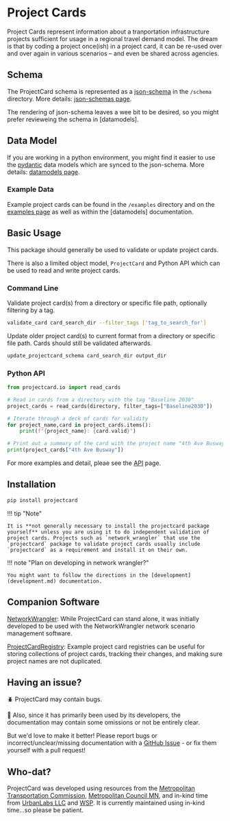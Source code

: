 # Project Cards

Project Cards represent information about a tranportation infrastructure projects sufficient for usage in a regional travel demand model. The dream is that by coding a project once(ish) in a project card, it can be re-used over and over again in various scenarios – and even be shared across agencies.

## Schema

The ProjectCard schema is represented as a [json-schema](https://json-schema.org) in the `/schema` directory.  More details:  [json-schemas page](json-schemas.md).

The rendering of json-schema leaves a wee bit to be desired, so you might prefer revieweing the schema in [datamodels].

## Data Model

If you are working in a python environment, you might find it easier to use the [pydantic](https://docs.pydantic.dev/) data models which are synced to the json-schema.  More details: [datamodels page](datamodels.md).

### Example Data

Example project cards can be found in the `/examples` directory and on the [examples page](examples.md) as well as within the [datamodels] documentation.

## Basic Usage

This package should generally be used to validate or update project cards.  

There is also a limited object model, `ProjectCard` and Python API which can be used to read and write project cards.

### Command Line

Validate project card(s) from a directory or specific file path, optionally filtering by a tag.

```sh
validate_card card_search_dir --filter_tags ['tag_to_search_for']
```

Update older project card(s) to current format from a directory or specific file path.  Cards should still be validated afterwards.

```sh
update_projectcard_schema card_search_dir output_dir
```

### Python API

```python
from projectcard.io import read_cards

# Read in cards from a directory with the tag "Baseline 2030"
project_cards = read_cards(directory, filter_tags=["Baseline2030"])

# Iterate through a deck of cards for validity
for project_name,card in project_cards.items():
    print(f"{project_name}: {card.valid}")

# Print out a summary of the card with the project name "4th Ave Busway"
print(project_cards["4th Ave Busway"])
```

For more examples and detail, pleae see the [API](api.md) page.

## Installation

```bash
pip install projectcard
```

!!! tip "Note"

    It is **not generally necessary to install the projectcard package yourself** unless you are using it to do independent validation of project cards. Projects such as `network_wrangler` that use the `projectcard` package to validate project cards usually include `projectcard` as a requirement and install it on their own.

!!! note "Plan on developing in network wrangler?"

    You might want to follow the directions in the [development](development.md) documentation.

## Companion Software

[NetworkWrangler](https://wsp-sag.github.io/network_wrangler): While ProjectCard can stand alone, it was initially developed to be used with the NetworkWrangler network scenario management software.

[ProjectCardRegistry](https://github.com/BayAreaMetro/project_card_registry): Example project card registries can be useful for storing collections of project cards, tracking their changes, and making sure project names are not duplicated.

## Having an issue?

🪲 ProjectCard may contain bugs.

🤔 Also, since it has primarily been used by its developers, the documentation may contain some omissions or not be entirely clear.

But we'd love to make it better! Please report bugs or incorrect/unclear/missing documentation with a [GitHub Issue](https://github.com/network-wrangler/projectcard/issues) -  or fix them yourself with a pull request!

## Who-dat?

ProjectCard was developed using resources from the [Metropolitan Transportation Commission](bayareametro.gov), [Metropolitan Council MN](https://metrocouncil.org/), and in-kind time from [UrbanLabs LLC](https://urbanlabs.io) and [WSP](www.wsp.com).  It is currently maintained using in-kind time...so please be patient.
